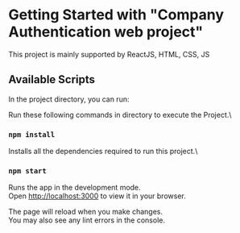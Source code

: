 # Getting Started with "Company Authentication web project"

This project is mainly supported by ReactJS, HTML, CSS, JS

## Available Scripts

In the project directory, you can run:

Run these following commands in directory to execute the Project.\

### `npm install`

Installs all the dependencies required to run this project.\

### `npm start`

Runs the app in the development mode.\
Open [http://localhost:3000](http://localhost:3000) to view it in your browser.

The page will reload when you make changes.\
You may also see any lint errors in the console.

